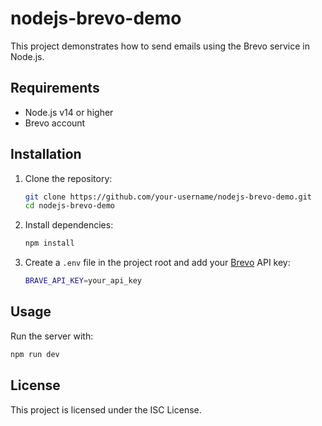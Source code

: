 # nodejs-brevo-demo

This project demonstrates how to send emails using the Brevo service in Node.js.

## Requirements

- Node.js v14 or higher
- Brevo account

## Installation

1. Clone the repository:

   ```bash
   git clone https://github.com/your-username/nodejs-brevo-demo.git
   cd nodejs-brevo-demo
   ```

2. Install dependencies:

   ```bash
   npm install
   ```

3. Create a `.env` file in the project root and add your [Brevo](https://www.brevo.com/) API key:

   ```bash
   BRAVE_API_KEY=your_api_key
   ```

## Usage

Run the server with:

```bash
npm run dev
```

## License

This project is licensed under the ISC License.
